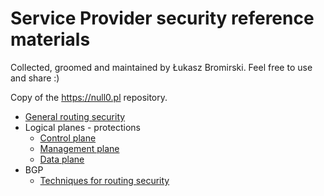 # Service Provider security reference materials

Collected, groomed and maintained by Łukasz Bromirski. Feel free to use and share :)

Copy of the https://null0.pl repository.

* [General routing security](https://github.com/lukasz-bromirski/sp-security/blob/main/00.general.routing.security.md)
* Logical planes - protections
  * [Control plane](https://github.com/lukasz-bromirski/sp-security/blob/main/03.control.plane.md)
  * [Management plane](https://github.com/lukasz-bromirski/sp-security/blob/main/02.management.plane.md)
  * [Data plane](https://github.com/lukasz-bromirski/sp-security/blob/main/01.data.plane.md)
* BGP
  * [Techniques for routing security](https://github.com/lukasz-bromirski/sp-security/blob/main/04.bgp.techniques.md)
